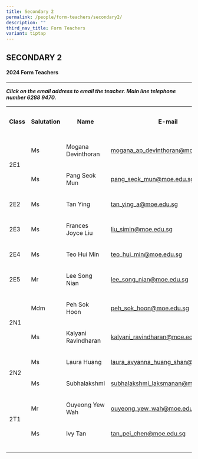 ```yaml
---
title: Secondary 2
permalink: /people/form-teachers/secondary2/
description: ""
third_nav_title: Form Teachers
variant: tiptap
---
```

<h2>SECONDARY 2</h2>
<h4>2024 Form Teachers</h4>
<hr>
<p><strong><em>Click on the email address to email the teacher. Main line telephone number 6288 9470.</em></strong>
</p>
<p></p>
<table style="minWidth: 125px">
<colgroup>
<col>
<col>
<col>
<col>
<col>
</colgroup>
<tbody>
<tr>
<th rowspan="1" colspan="1">
<p>Class</p>
</th>
<th rowspan="1" colspan="1">
<p>Salutation</p>
</th>
<th rowspan="1" colspan="1">
<p>Name</p>
</th>
<th rowspan="1" colspan="1">
<p>E-mail</p>
</th>
<th rowspan="1" colspan="1">
<p>Telephone extension</p>
</th>
</tr>
<tr>
<td rowspan="2" colspan="1">
<p></p>
<p></p>
<p>2E1</p>
</td>
<td rowspan="1" colspan="1">
<p>Ms</p>
</td>
<td rowspan="1" colspan="1">
<p>Mogana Devinthoran</p>
</td>
<td rowspan="1" colspan="1">
<p><a href="mailto:mogana_ap_devinthoran@moe.edu.sg" rel="noopener noreferrer nofollow" target="_blank">mogana_ap_devinthoran@moe.edu.sg</a>
</p>
</td>
<td rowspan="1" colspan="1">
<p>149</p>
</td>
</tr>
<tr>
<td rowspan="1" colspan="1">
<p>Ms</p>
</td>
<td rowspan="1" colspan="1">
<p>Pang Seok Mun</p>
</td>
<td rowspan="1" colspan="1">
<p><a href="mailto:pang_seok_mun@moe.edu.sg" rel="noopener noreferrer nofollow" target="_blank">pang_seok_mun@moe.edu.sg</a>
</p>
</td>
<td rowspan="1" colspan="1">
<p>145</p>
</td>
</tr>
<tr>
<td rowspan="1" colspan="1">
<p>2E2</p>
</td>
<td rowspan="1" colspan="1">
<p>Ms</p>
</td>
<td rowspan="1" colspan="1">
<p>Tan Ying</p>
</td>
<td rowspan="1" colspan="1">
<p><a href="mailto:tan_ying_a@moe.edu.sg" rel="noopener noreferrer nofollow" target="_blank">tan_ying_a@moe.edu.sg</a>
</p>
</td>
<td rowspan="1" colspan="1">
<p>208</p>
</td>
</tr>
<tr>
<td rowspan="1" colspan="1">
<p>2E3</p>
</td>
<td rowspan="1" colspan="1">
<p>Ms</p>
</td>
<td rowspan="1" colspan="1">
<p>Frances Joyce Liu</p>
</td>
<td rowspan="1" colspan="1">
<p><a href="mailto:liu_simin@moe.edu.sg" rel="noopener noreferrer nofollow" target="_blank">liu_simin@moe.edu.sg</a>
</p>
</td>
<td rowspan="1" colspan="1">
<p>147</p>
</td>
</tr>
<tr>
<td rowspan="1" colspan="1">
<p></p>
<p>2E4</p>
</td>
<td rowspan="1" colspan="1">
<p>Ms</p>
</td>
<td rowspan="1" colspan="1">
<p>Teo Hui Min</p>
</td>
<td rowspan="1" colspan="1">
<p><a href="mailto:teo_hui_min@moe.edu.sg" rel="noopener noreferrer nofollow" target="_blank">teo_hui_min@moe.edu.sg</a>
</p>
</td>
<td rowspan="1" colspan="1">
<p>153</p>
</td>
</tr>
<tr>
<td rowspan="1" colspan="1">
<p>2E5</p>
</td>
<td rowspan="1" colspan="1">
<p>Mr</p>
</td>
<td rowspan="1" colspan="1">
<p>Lee Song Nian</p>
</td>
<td rowspan="1" colspan="1">
<p><a href="mailto:lee_song_nian@moe.edu.sg" rel="noopener noreferrer nofollow" target="_blank">lee_song_nian@moe.edu.sg</a>
</p>
</td>
<td rowspan="1" colspan="1">
<p>132</p>
</td>
</tr>
<tr>
<td rowspan="2" colspan="1">
<p></p>
<p>2N1</p>
</td>
<td rowspan="1" colspan="1">
<p>Mdm</p>
</td>
<td rowspan="1" colspan="1">
<p>Peh Sok Hoon</p>
</td>
<td rowspan="1" colspan="1">
<p><a href="mailto:peh_sok_hoon@moe.edu.sg" rel="noopener noreferrer nofollow" target="_blank">peh_sok_hoon@moe.edu.sg</a>
</p>
</td>
<td rowspan="1" colspan="1">
<p>129</p>
</td>
</tr>
<tr>
<td rowspan="1" colspan="1">
<p>Ms</p>
</td>
<td rowspan="1" colspan="1">
<p>Kalyani Ravindharan</p>
</td>
<td rowspan="1" colspan="1">
<p><a href="mailto:kalyani_ravindharan@moe.edu.sg" rel="noopener noreferrer nofollow" target="_blank">kalyani_ravindharan@moe.edu.sg</a>
</p>
</td>
<td rowspan="1" colspan="1">
<p>133</p>
</td>
</tr>
<tr>
<td rowspan="2" colspan="1">
<p></p>
<p>2N2</p>
</td>
<td rowspan="1" colspan="1">
<p>Ms</p>
</td>
<td rowspan="1" colspan="1">
<p>Laura Huang</p>
</td>
<td rowspan="1" colspan="1">
<p><a href="mailto:laura_avyanna_huang_shan@moe.edu.sg" rel="noopener noreferrer nofollow" target="_blank">laura_avyanna_huang_shan@moe.edu.sg</a>
</p>
</td>
<td rowspan="1" colspan="1">
<p>206</p>
</td>
</tr>
<tr>
<td rowspan="1" colspan="1">
<p>Ms</p>
</td>
<td rowspan="1" colspan="1">
<p>Subhalakshmi</p>
</td>
<td rowspan="1" colspan="1">
<p><a href="mailto:subhalakshmi_laksmanan@moe.edu.sg" rel="noopener noreferrer nofollow" target="_blank">subhalakshmi_laksmanan@moe.edu.sg</a>
</p>
</td>
<td rowspan="1" colspan="1">
<p>152</p>
</td>
</tr>
<tr>
<td rowspan="2" colspan="1">
<p></p>
<p>2T1</p>
</td>
<td rowspan="1" colspan="1">
<p>Mr</p>
</td>
<td rowspan="1" colspan="1">
<p>Ouyeong Yew Wah</p>
</td>
<td rowspan="1" colspan="1">
<p><a href="mailto:ouyeong_yew_wah@moe.edu.sg" rel="noopener noreferrer nofollow" target="_blank">ouyeong_yew_wah@moe.edu.sg</a>
</p>
</td>
<td rowspan="1" colspan="1">
<p>151</p>
</td>
</tr>
<tr>
<td rowspan="1" colspan="1">
<p>Ms</p>
</td>
<td rowspan="1" colspan="1">
<p>Ivy Tan</p>
</td>
<td rowspan="1" colspan="1">
<p><a href="mailto:tan_pei_chen@moe.edu.sg" rel="noopener noreferrer nofollow" target="_blank">tan_pei_chen@moe.edu.sg</a>
</p>
</td>
<td rowspan="1" colspan="1">
<p>166</p>
</td>
</tr>
<tr>
<td rowspan="1" colspan="1">
<p></p>
</td>
<td rowspan="1" colspan="1">
<p></p>
</td>
<td rowspan="1" colspan="1">
<p></p>
</td>
<td rowspan="1" colspan="1">
<p></p>
</td>
<td rowspan="1" colspan="1">
<p></p>
</td>
</tr>
</tbody>
</table>
<p></p>